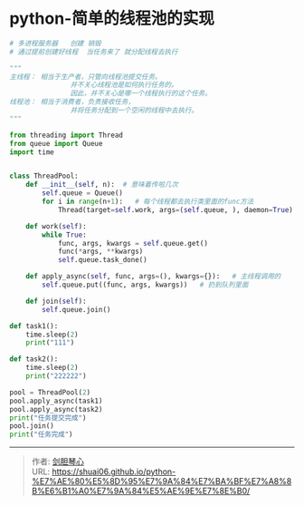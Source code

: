 # python-简单的线程池的实现



  
```python
# 多进程服务器   创建 销毁
# 通过提前创建好线程  当任务来了 就分配线程去执行

"""
主线程： 相当于生产者，只管向线程池提交任务。
               并不关心线程池是如何执行任务的。
               因此，并不关心是哪一个线程执行的这个任务。
线程池： 相当于消费者，负责接收任务，
               并将任务分配到一个空闲的线程中去执行。
"""

from threading import Thread
from queue import Queue
import time


class ThreadPool:
    def __init__(self, n):  # 意味着传啦几次
        self.queue = Queue()
        for i in range(n+1):   # 每个线程都去执行类里面的func方法
            Thread(target=self.work, args=(self.queue, ), daemon=True).start()

    def work(self):
        while True:
            func, args, kwargs = self.queue.get()
            func(*args, **kwargs)
            self.queue.task_done()

    def apply_async(self, func, args=(), kwargs={}):   # 主线程调用的
        self.queue.put((func, args, kwargs))   # 扔到队列里面

    def join(self):
        self.queue.join()

def task1():
    time.sleep(2)
    print("111")

def task2():
    time.sleep(2)
    print("222222")

pool = ThreadPool(2)
pool.apply_async(task1)
pool.apply_async(task2)
print("任务提交完成")
pool.join()
print("任务完成")
```



---

> 作者: [剑胆琴心](http://geoer.cn)  
> URL: https://shuai06.github.io/python-%E7%AE%80%E5%8D%95%E7%9A%84%E7%BA%BF%E7%A8%8B%E6%B1%A0%E7%9A%84%E5%AE%9E%E7%8E%B0/  

